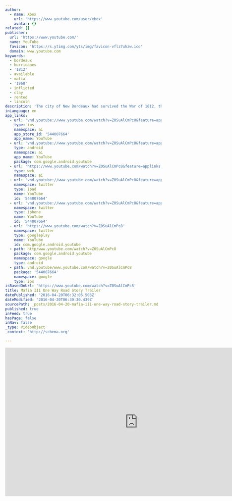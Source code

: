 ```yaml
---
author:
  - name: Xbox
    url: 'https://www.youtube.com/user/xbox'
    avatar: {}
related: []
publisher:
  url: 'https://www.youtube.com/'
  name: YouTube
  favicon: 'https://s.ytimg.com/yts/img/favicon-vflz7uhzw.ico'
  domain: www.youtube.com
keywords:
  - bordeaux
  - hurricanes
  - '1812'
  - available
  - mafia
  - '1968'
  - inflicted
  - clay
  - rented
  - lincoln
description: 'The city of New Bordeaux had survived the War of 1812, the Civil War and god knows how many hurricanes. But when Lincoln Clay went after the Italian Mafia in 1968, he inflicted more damage than all those wars and hurricanes combined.'
inLanguage: en
app_links:
  - url: 'vnd.youtube://www.youtube.com/watch?v=Z0SuAlCmPc8&feature=applinks'
    type: ios
    namespace: ai
    app_store_id: '544007664'
    app_name: YouTube
  - url: 'vnd.youtube://www.youtube.com/watch?v=Z0SuAlCmPc8&feature=applinks'
    type: android
    namespace: ai
    app_name: YouTube
    package: com.google.android.youtube
  - url: 'https://www.youtube.com/watch?v=Z0SuAlCmPc8&feature=applinks'
    type: web
    namespace: ai
  - url: 'vnd.youtube://www.youtube.com/watch?v=Z0SuAlCmPc8&feature=applinks'
    namespace: twitter
    type: ipad
    name: YouTube
    id: '544007664'
  - url: 'vnd.youtube://www.youtube.com/watch?v=Z0SuAlCmPc8&feature=applinks'
    namespace: twitter
    type: iphone
    name: YouTube
    id: '544007664'
  - url: 'https://www.youtube.com/watch?v=Z0SuAlCmPc8'
    namespace: twitter
    type: googleplay
    name: YouTube
    id: com.google.android.youtube
  - path: http/www.youtube.com/watch?v=Z0SuAlCmPc8
    package: com.google.android.youtube
    namespace: google
    type: android
  - path: vnd.youtube/www.youtube.com/watch?v=Z0SuAlCmPc8
    package: '544007664'
    namespace: google
    type: ios
isBasedOnUrl: 'https://www.youtube.com/watch?v=Z0SuAlCmPc8'
title: Mafia III One Way Road Story Trailer
datePublished: '2016-04-20T06:32:05.503Z'
dateModified: '2016-04-20T06:30:30.439Z'
sourcePath: _posts/2016-04-20-mafia-iii-one-way-road-story-trailer.md
published: true
inFeed: true
hasPage: false
inNav: false
_type: VideoObject
_context: 'http://schema.org'

---
```

<iframe src="https://cdn.embedly.com/widgets/media.html?src=https%3A%2F%2Fwww.youtube.com%2Fembed%2FZ0SuAlCmPc8%3Ffeature%3Doembed&amp;url=https%3A%2F%2Fwww.youtube.com%2Fwatch%3Fv%3DZ0SuAlCmPc8&amp;image=https%3A%2F%2Fi.ytimg.com%2Fvi%2FZ0SuAlCmPc8%2Fhqdefault.jpg&amp;key=b7d04c9b404c499eba89ee7072e1c4f7&amp;type=text%2Fhtml&amp;schema=youtube" width="854" height="480" scrolling="no" frameborder="0" allowfullscreen="" style=""></iframe>
